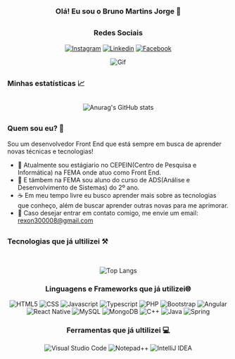 <div align="center">

### Olá! Eu sou o Bruno Martins Jorge 🫡

##

### Redes Sociais

[![Instagram](https://img.shields.io/badge/Instagram-E4405F?style=for-the-badge&logo=instagram&logoColor=white)](https://www.instagram.com/brunomartinsjorge/)
[![Linkedin](https://img.shields.io/badge/LinkedIn-0077B5?style=for-the-badge&logo=linkedin&logoColor=white)](https://www.linkedin.com/in/bruno-martins-jorge-2608322b9/)
[![Facebook](https://img.shields.io/badge/Facebook-1877F2?style=for-the-badge&logo=facebook&logoColor=white)](https://www.facebook.com/profile.php?id=100039716478039)

<div style="width: 400px;">

![Gif](https://i.pinimg.com/originals/e4/26/70/e426702edf874b181aced1e2fa5c6cde.gif)

</div>

</div>

##

### Minhas estatísticas 📈

<div align="center" style="margin-top: 30px;">

![Anurag's GitHub stats](https://github-readme-stats.vercel.app/api?username=BrunoMartinsJorge&show_icons=true&theme=radical&title_color=dec129&locale=pt-br&cache_seconds=60)

</div>

##

### Quem sou eu? 🤔

Sou um desenvolvedor Front End que está sempre em busca de aprender novas técnicas e tecnologias!

<ul>
    <li>
    💼
    Atualmente sou estágiario no CEPEIN(Centro de Pesquisa e Informática) na FEMA onde atuo como Front End.
    </li>
    <li>
    🎒
    E támbem na FEMA sou aluno do curso de ADS(Análise e Desenvolvimento de Sistemas) do 2º ano.
    </li>
    <li>
    ☕
    Em meu tempo livre eu busco aprender mais sobre as tecnologias que conheço, além de buscar aprender outras novas para me aprimorar.
    </li>
    <li>
    📱
    Caso desejar entrar em contato comigo, me envie um email: <a href="mailto:rexon300008@gmail.com">rexon300008@gmail.com</a>
    </li>
</ul>

<div align="center">

</div>

##

### Tecnologias que já ultilizei ⚒️

<div align="center"><br/>

![Top Langs](https://github-readme-stats.vercel.app/api/top-langs/?username=BrunoMartinsJorge&layout=compact&locale=pt-br&cache_seconds=60)

### Linguagens e Frameworks que já utilizei🌐

<div style="display: inline_block">

![HTML5](https://img.shields.io/badge/HTML5-E34F26?style=for-the-badge&logo=html5&logoColor=white)
![CSS](https://img.shields.io/badge/CSS-239120?&style=for-the-badge&logo=css3&logoColor=white)
![Javascript](https://img.shields.io/badge/JavaScript-F7DF1E?style=for-the-badge&logo=javascript&logoColor=black)
![Typescript](https://img.shields.io/badge/TypeScript-007ACC?style=for-the-badge&logo=typescript&logoColor=white)
![PHP](https://img.shields.io/badge/PHP-777BB4?style=for-the-badge&logo=php&logoColor=white)
![Bootstrap](https://img.shields.io/badge/Bootstrap-563D7C?style=for-the-badge&logo=bootstrap&logoColor=white)
![Angular](https://img.shields.io/badge/Angular-DD0031?style=for-the-badge&logo=angular&logoColor=white)
![React Native](https://img.shields.io/badge/React_Native-20232A?style=for-the-badge&logo=react&logoColor=61DAFB)
![MySQL](https://img.shields.io/badge/MySQL-00000F?style=for-the-badge&logo=mysql&logoColor=white)
![MongoDB](https://img.shields.io/badge/MongoDB-4EA94B?style=for-the-badge&logo=mongodb&logoColor=white)
![C++](https://img.shields.io/badge/C%2B%2B-00599C?style=for-the-badge&logo=c%2B%2B&logoColor=white)
![Java](https://img.shields.io/badge/java-%23ED8B00.svg?style=for-the-badge&logo=openjdk&logoColor=white)
![Spring](https://img.shields.io/badge/spring-%236DB33F.svg?style=for-the-badge&logo=spring&logoColor=white)

### Ferramentas que já ultilizei 💻

![Visual Studio Code](https://img.shields.io/badge/Visual_Studio_Code-0078D4?style=for-the-badge&logo=visual%20studio%20code&logoColor=white)
![Notepad++](https://img.shields.io/badge/Notepad++-90E59A.svg?style=for-the-badge&logo=notepad%2B%2B&logoColor=black)
![IntelliJ IDEA](https://img.shields.io/badge/IntelliJ_IDEA-000000.svg?style=for-the-badge&logo=intellij-idea&logoColor=white)

</div>

</div>
